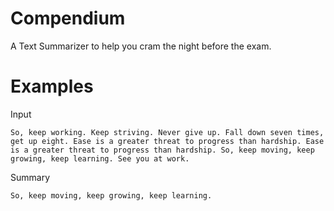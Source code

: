 # Compendium
A Text Summarizer to help you cram the night before the exam.

# Examples

Input

```
So, keep working. Keep striving. Never give up. Fall down seven times, get up eight. Ease is a greater threat to progress than hardship. Ease is a greater threat to progress than hardship. So, keep moving, keep growing, keep learning. See you at work.
```

Summary

```
So, keep moving, keep growing, keep learning.
```
